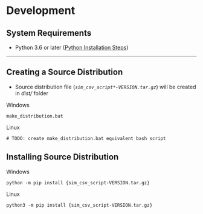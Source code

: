 # Development

## System Requirements
* Python 3.6 or later ([Python Installation Steps](python-installation.md))

---

## Creating a Source Distribution
* Source distribution file (*`sim_csv_script*-VERSION.tar.gz`*) will be created in *dist/* folder

Windows
```
make_distribution.bat
```

Linux
```
# TODO: create make_distribution.bat equivalent bash script
```

## Installing Source Distribution
Windows
```
python -m pip install {sim_csv_script-VERSION.tar.gz}
```

Linux
```
python3 -m pip install {sim_csv_script-VERSION.tar.gz}
```